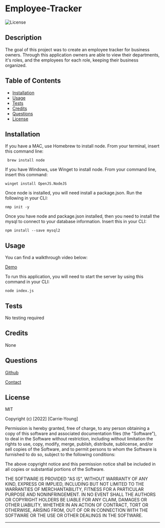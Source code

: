# Employee-Tracker
![License](https://img.shields.io/badge/license-MIT-blue.svg)

## Description

The goal of this project was to create an employee tracker for business owners. Through this application owners are able to view their departments, it's roles, and the employees for each role, keeping their business organized.

## Table of Contents

- [Installation](#installation)
- [Usage](#usage)
- [Tests](#tests)
- [Credits](#credits)
- [Questions](#questions)
- [License](#license)


## Installation

If you have a MAC, use Homebrew to install node. From your terminal, insert this command line:

```
 brew install node
 ```

If you have Windows, use Winget to install node. From your command line, insert this command: 

```
winget install OpenJS.NodeJS
```
Once node is installed, you will need install a package.json. Run the following in your CLI:

```
nmp init -y
```
Once you have node and package.json installed, then you need to install the mysql to connect to your database information. Insert this in your CLI:

```
npm install --save mysql2
```


## Usage

You can find a walkthrough video below:

[Demo](https://www.awesomescreenshot.com/video/13445772?key=0f6ab26310237cf1181eecf0d6ef56ed)

To run this application, you will need to start the server by using this command in your CLI:

```
node index.js
```


## Tests

No testing required

## Credits

None

## Questions

[Github](https://github.com/carrieky04)

[Contact](mailto:carrieky04@gmail.com)

## License

MIT

Copyright (c) [2022] [Carrie-Young]

Permission is hereby granted, free of charge, to any person obtaining a copy
of this software and associated documentation files (the "Software"), to deal
in the Software without restriction, including without limitation the rights
to use, copy, modify, merge, publish, distribute, sublicense, and/or sell
copies of the Software, and to permit persons to whom the Software is
furnished to do so, subject to the following conditions:

The above copyright notice and this permission notice shall be included in all
copies or substantial portions of the Software.

THE SOFTWARE IS PROVIDED "AS IS", WITHOUT WARRANTY OF ANY KIND, EXPRESS OR
IMPLIED, INCLUDING BUT NOT LIMITED TO THE WARRANTIES OF MERCHANTABILITY,
FITNESS FOR A PARTICULAR PURPOSE AND NONINFRINGEMENT. IN NO EVENT SHALL THE
AUTHORS OR COPYRIGHT HOLDERS BE LIABLE FOR ANY CLAIM, DAMAGES OR OTHER
LIABILITY, WHETHER IN AN ACTION OF CONTRACT, TORT OR OTHERWISE, ARISING FROM,
OUT OF OR IN CONNECTION WITH THE SOFTWARE OR THE USE OR OTHER DEALINGS IN THE
SOFTWARE.

---





